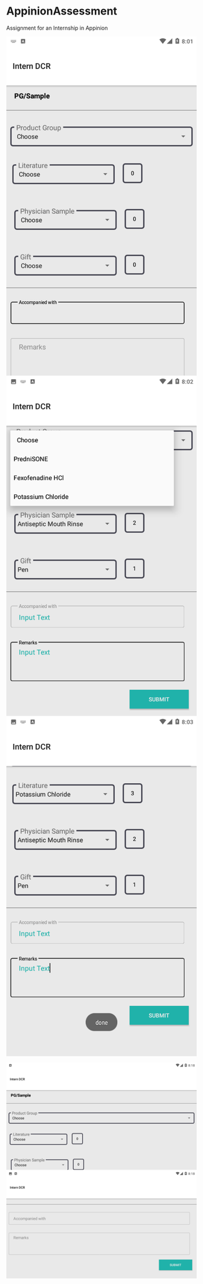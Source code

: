 # AppinionAssessment
Assignment for an Internship in Appinion


![](Screenshots/Screenshot_20190223-080152.png)
![](Screenshots/Screenshot_20190223-080250.png)
![](Screenshots/Screenshot_20190223-080309.png)

![](Screenshots/Screenshot_20190223-081805.png)
![](Screenshots/Screenshot_20190223-081826.png)
